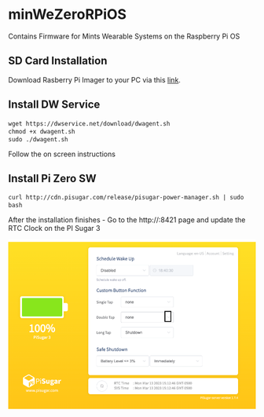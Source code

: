 # minWeZeroRPiOS
Contains Firmware for Mints Wearable Systems on the Raspberry Pi OS


## SD Card Installation 
Download Rasberry Pi Imager to your PC via this [link](https://www.raspberrypi.com/software/).


## Install DW Service 
```
wget https://dwservice.net/download/dwagent.sh
chmod +x dwagent.sh 
sudo ./dwagent.sh 
```
Follow the on screen instructions 


## Install Pi Zero SW 
```
curl http://cdn.pisugar.com/release/pisugar-power-manager.sh | sudo bash
```
After the installation finishes - Go to the http://<your raspberry ip>:8421 page and update the RTC Clock on the PI Sugar 3 



![link](https://raw.githubusercontent.com/mi3nts/minWeZeroRPiOS/main/res/piSugar3.png)
